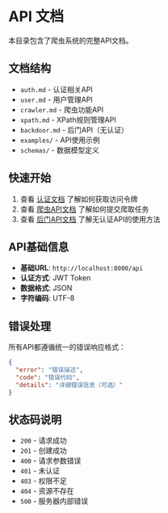 # API 文档

本目录包含了爬虫系统的完整API文档。

## 文档结构

- `auth.md` - 认证相关API
- `user.md` - 用户管理API
- `crawler.md` - 爬虫功能API
- `xpath.md` - XPath规则管理API
- `backdoor.md` - 后门API（无认证）
- `examples/` - API使用示例
- `schemas/` - 数据模型定义

## 快速开始

1. 查看 [认证文档](auth.md) 了解如何获取访问令牌
2. 查看 [爬虫API文档](crawler.md) 了解如何提交爬取任务
3. 查看 [后门API文档](backdoor.md) 了解无认证API的使用方法

## API基础信息

- **基础URL**: `http://localhost:8000/api`
- **认证方式**: JWT Token
- **数据格式**: JSON
- **字符编码**: UTF-8

## 错误处理

所有API都遵循统一的错误响应格式：

```json
{
  "error": "错误描述",
  "code": "错误代码",
  "details": "详细错误信息（可选）"
}
```

## 状态码说明

- `200` - 请求成功
- `201` - 创建成功
- `400` - 请求参数错误
- `401` - 未认证
- `403` - 权限不足
- `404` - 资源不存在
- `500` - 服务器内部错误